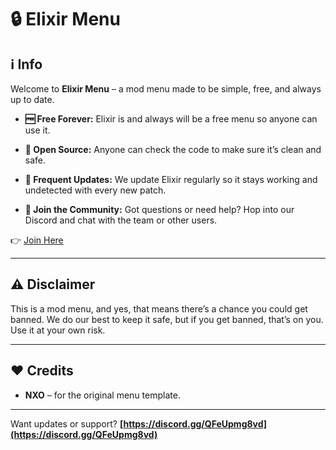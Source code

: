# 🔒 Elixir Menu

## ℹ️ Info

Welcome to **Elixir Menu** – a mod menu made to be simple, free, and always up to date.

* **🆓 Free Forever:**
  Elixir is and always will be a free menu so anyone can use it.
* **📂 Open Source:**
  Anyone can check the code to make sure it’s clean and safe.

* **🔄 Frequent Updates:**
  We update Elixir regularly so it stays working and undetected with every new patch.

* **💬 Join the Community:**
  Got questions or need help? Hop into our Discord and chat with the team or other users.

👉 [Join Here](https://discord.gg/QFeUpmg8vd)

---

## ⚠️ Disclaimer

This is a mod menu, and yes, that means there’s a chance you could get banned. We do our best to keep it safe, but if you get banned, that’s on you. Use it at your own risk.

---

## ❤️ Credits

* **NXO** – for the original menu template.
---

Want updates or support?
**[https://discord.gg/QFeUpmg8vd](https://discord.gg/QFeUpmg8vd)**
